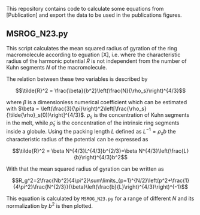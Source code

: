 This repository contains code to calculate some equations from [Publication] and export the data to be used in the publications figures.

## MSROG_N23.py
This script calculates the mean squared radius of gyration of the ring macromolecule according to eguation [X], i.e. where the characteristic radius of the harmonic potential $\tilde{R}$ is not independent from the number of Kuhn segments $N$ of the macromolecule.

The relation between these two variables is described by 
```math
\tilde{R}^2 = \frac{\beta}{b^2}\left(\frac{N}{\rho_s}\right)^{4/3}
```
where $\beta$ is a dimensionless numerical coefficient which can be estimated with $\beta = \left(\frac{3}{\pi}\right)^2\left[\frac{\rho_s}{\tilde{\rho}_s(0)}\right]^{4/3}$. $\rho_s$ is the concentration of Kuhn segments in the melt, while $\tilde{\rho}_s$ is the concentration of the intrinsic ring segments inside a globule. Using the packing length $L$ defined as $L^{-1}=\rho_s b$ the characteristic radius of the potential can be expressed as 
```math
\tilde{R}^2 = \beta N^{4/3}L^{4/3}b^{2/3}=\beta N^{4/3}\left(\frac{L}{b}\right)^{4/3}b^2
```
With that the mean squared radius of gyration can be written as
```math
R_g^2=2\frac{Nb^2}{4\pi^2}\sum\limits_{p=1}^{N/2}\left(p^2+\frac{1}{4\pi^2}\frac{N^{2/3}}{\beta}\left(\frac{b}{L}\right)^{4/3}\right)^{-1}
```
This equation is calculated by `MSROG_N23.py` for a range of different $N$ and its normalization by $b^2$ is then plotted. 